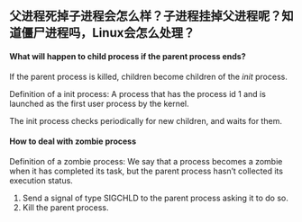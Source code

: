 ##  父进程死掉子进程会怎么样？子进程挂掉父进程呢？知道僵尸进程吗，Linux会怎么处理？

#### What will happen to child process if the parent process ends? 
If the parent process is killed, children become children of the *init* process.

Definition of a init process: A process that has the process id 1 and is launched as the first user process by the kernel.

The init process checks periodically for new children, and waits for them.


#### How to deal with zombie process
Definition of a zombie process: We say that a process becomes a zombie when it has completed its task,
but the parent process hasn’t collected its execution status.

1. Send a signal of type SIGCHLD to the parent process asking it to do so.
2. Kill the parent process.

